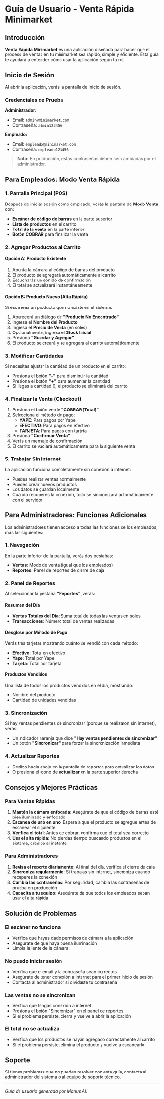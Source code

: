 # Guía de Usuario - Venta Rápida Minimarket

## Introducción

**Venta Rápida Minimarket** es una aplicación diseñada para hacer que el proceso de ventas en tu minimarket sea rápido, simple y eficiente. Esta guía te ayudará a entender cómo usar la aplicación según tu rol.

## Inicio de Sesión

Al abrir la aplicación, verás la pantalla de inicio de sesión.

### Credenciales de Prueba

**Administrador:**
- Email: `admin@minimarket.com`
- Contraseña: `admin123456`

**Empleado:**
- Email: `empleado@minimarket.com`
- Contraseña: `empleado123456`

> **Nota:** En producción, estas contraseñas deben ser cambiadas por el administrador.

## Para Empleados: Modo Venta Rápida

### 1. Pantalla Principal (POS)

Después de iniciar sesión como empleado, verás la pantalla de **Modo Venta** con:

- **Escáner de código de barras** en la parte superior
- **Lista de productos** en el carrito
- **Total de la venta** en la parte inferior
- **Botón COBRAR** para finalizar la venta

### 2. Agregar Productos al Carrito

#### Opción A: Producto Existente

1. Apunta la cámara al código de barras del producto
2. El producto se agregará automáticamente al carrito
3. Escucharás un sonido de confirmación
4. El total se actualizará instantáneamente

#### Opción B: Producto Nuevo (Alta Rápida)

Si escaneas un producto que no existe en el sistema:

1. Aparecerá un diálogo de **"Producto No Encontrado"**
2. Ingresa el **Nombre del Producto**
3. Ingresa el **Precio de Venta** (en soles)
4. Opcionalmente, ingresa el **Stock Inicial**
5. Presiona **"Guardar y Agregar"**
6. El producto se creará y se agregará al carrito automáticamente

### 3. Modificar Cantidades

Si necesitas ajustar la cantidad de un producto en el carrito:

- Presiona el botón **"-"** para disminuir la cantidad
- Presiona el botón **"+"** para aumentar la cantidad
- Si llegas a cantidad 0, el producto se eliminará del carrito

### 4. Finalizar la Venta (Checkout)

1. Presiona el botón verde **"COBRAR [Total]"**
2. Selecciona el método de pago:
   - **YAPE**: Para pagos por Yape
   - **EFECTIVO**: Para pagos en efectivo
   - **TARJETA**: Para pagos con tarjeta
3. Presiona **"Confirmar Venta"**
4. Verás un mensaje de confirmación
5. El carrito se vaciará automáticamente para la siguiente venta

### 5. Trabajar Sin Internet

La aplicación funciona completamente sin conexión a internet:

- Puedes realizar ventas normalmente
- Puedes crear nuevos productos
- Los datos se guardan localmente
- Cuando recuperes la conexión, todo se sincronizará automáticamente con el servidor

## Para Administradores: Funciones Adicionales

Los administradores tienen acceso a todas las funciones de los empleados, más las siguientes:

### 1. Navegación

En la parte inferior de la pantalla, verás dos pestañas:

- **Ventas**: Modo de venta (igual que los empleados)
- **Reportes**: Panel de reportes de cierre de caja

### 2. Panel de Reportes

Al seleccionar la pestaña **"Reportes"**, verás:

#### Resumen del Día

- **Ventas Totales del Día**: Suma total de todas las ventas en soles
- **Transacciones**: Número total de ventas realizadas

#### Desglose por Método de Pago

Verás tres tarjetas mostrando cuánto se vendió con cada método:

- **Efectivo**: Total en efectivo
- **Yape**: Total por Yape
- **Tarjeta**: Total por tarjeta

#### Productos Vendidos

Una lista de todos los productos vendidos en el día, mostrando:

- Nombre del producto
- Cantidad de unidades vendidas

### 3. Sincronización

Si hay ventas pendientes de sincronizar (porque se realizaron sin internet), verás:

- Un indicador naranja que dice **"Hay ventas pendientes de sincronizar"**
- Un botón **"Sincronizar"** para forzar la sincronización inmediata

### 4. Actualizar Reportes

- Desliza hacia abajo en la pantalla de reportes para actualizar los datos
- O presiona el ícono de **actualizar** en la parte superior derecha

## Consejos y Mejores Prácticas

### Para Ventas Rápidas

1. **Mantén la cámara enfocada**: Asegúrate de que el código de barras esté bien iluminado y enfocado
2. **Escanea de uno en uno**: Espera a que el producto se agregue antes de escanear el siguiente
3. **Verifica el total**: Antes de cobrar, confirma que el total sea correcto
4. **Usa el alta rápida**: No pierdas tiempo buscando productos en el sistema, créalos al instante

### Para Administradores

1. **Revisa el reporte diariamente**: Al final del día, verifica el cierre de caja
2. **Sincroniza regularmente**: Si trabajas sin internet, sincroniza cuando recuperes la conexión
3. **Cambia las contraseñas**: Por seguridad, cambia las contraseñas de prueba en producción
4. **Capacita a tu equipo**: Asegúrate de que todos los empleados sepan usar el alta rápida

## Solución de Problemas

### El escáner no funciona

- Verifica que hayas dado permisos de cámara a la aplicación
- Asegúrate de que haya buena iluminación
- Limpia la lente de la cámara

### No puedo iniciar sesión

- Verifica que el email y la contraseña sean correctos
- Asegúrate de tener conexión a internet para el primer inicio de sesión
- Contacta al administrador si olvidaste tu contraseña

### Las ventas no se sincronizan

- Verifica que tengas conexión a internet
- Presiona el botón "Sincronizar" en el panel de reportes
- Si el problema persiste, cierra y vuelve a abrir la aplicación

### El total no se actualiza

- Verifica que los productos se hayan agregado correctamente al carrito
- Si el problema persiste, elimina el producto y vuelve a escanearlo

## Soporte

Si tienes problemas que no puedes resolver con esta guía, contacta al administrador del sistema o al equipo de soporte técnico.

---
*Guía de usuario generada por Manus AI.*

